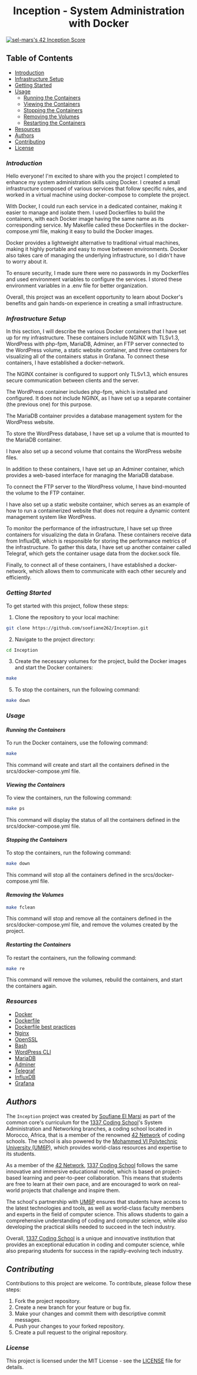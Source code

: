 # <center>Inception - System Administration with Docker</center>

[![sel-mars's 42 Inception Score](https://badge42.vercel.app/api/v2/cl49y2gyb004909l3hwkwo9dg/project/2898085)](https://github.com/JaeSeoKim/badge42)

## Table of Contents

-   [Introduction](#introduction)
-   [Infrastructure Setup](#infrastructure-setup)
-   [Getting Started](#getting-started)
-   [Usage](#usage)
    -   [Running the Containers](#running-the-containers)
    -   [Viewing the Containers](#viewing-the-containers)
    -   [Stopping the Containers](#stopping-the-containers)
    -   [Removing the Volumes](#removing-the-volumes)
    -   [Restarting the Containers](#restarting-the-containers)
-   [Resources](#resources)
-   [Authors](#authors)
-   [Contributing](#contributing)
-   [License](#license)

### _Introduction_

Hello everyone! I'm excited to share with you the project I completed to enhance my system administration skills using Docker. I created a small infrastructure composed of various services that follow specific rules, and worked in a virtual machine using docker-compose to complete the project.

With Docker, I could run each service in a dedicated container, making it easier to manage and isolate them. I used Dockerfiles to build the containers, with each Docker image having the same name as its corresponding service. My Makefile called these Dockerfiles in the docker-compose.yml file, making it easy to build the Docker images.

Docker provides a lightweight alternative to traditional virtual machines, making it highly portable and easy to move between environments. Docker also takes care of managing the underlying infrastructure, so I didn't have to worry about it.

To ensure security, I made sure there were no passwords in my Dockerfiles and used environment variables to configure the services. I stored these environment variables in a .env file for better organization.

Overall, this project was an excellent opportunity to learn about Docker's benefits and gain hands-on experience in creating a small infrastructure.

### _Infrastructure Setup_

In this section, I will describe the various Docker containers that I have set up for my infrastructure. These containers include NGINX with TLSv1.3, WordPress with php-fpm, MariaDB, Adminer, an FTP server connected to the WordPress volume, a static website container, and three containers for visualizing all of the containers status in Grafana. To connect these containers, I have established a docker-network.

The NGINX container is configured to support only TLSv1.3, which ensures secure communication between clients and the server.

The WordPress container includes php-fpm, which is installed and configured. It does not include NGINX, as I have set up a separate container (the previous one) for this purpose.

The MariaDB container provides a database management system for the WordPress website.

To store the WordPress database, I have set up a volume that is mounted to the MariaDB container.

I have also set up a second volume that contains the WordPress website files.

In addition to these containers, I have set up an Adminer container, which provides a web-based interface for managing the MariaDB database.

To connect the FTP server to the WordPress volume, I have bind-mounted the volume to the FTP container.

I have also set up a static website container, which serves as an example of how to run a containerized website that does not require a dynamic content management system like WordPress.

To monitor the performance of the infrastructure, I have set up three containers for visualizing the data in Grafana. These containers receive data from InfluxDB, which is responsible for storing the performance metrics of the infrastructure. To gather this data, I have set up another container called Telegraf, which gets the container usage data from the docker.sock file.

Finally, to connect all of these containers, I have established a docker-network, which allows them to communicate with each other securely and efficiently.

### _Getting Started_

To get started with this project, follow these steps:

1.  Clone the repository to your local machine:

```bash
git clone https://github.com/soofiane262/Inception.git
```

2. Navigate to the project directory:

```bash
cd Inception
```

3. Create the necessary volumes for the project, build the Docker images and start the Docker containers:

```bash
make
```

5. To stop the containers, run the following command:

```bash
make down
```

### _Usage_

#### _Running the Containers_

To run the Docker containers, use the following command:

```bash
make
```

This command will create and start all the containers defined in the srcs/docker-compose.yml file.

#### _Viewing the Containers_

To view the containers, run the following command:

```bash
make ps
```

This command will display the status of all the containers defined in the srcs/docker-compose.yml file.

#### _Stopping the Containers_

To stop the containers, run the following command:

```bash
make down
```

This command will stop all the containers defined in the srcs/docker-compose.yml file.

#### _Removing the Volumes_

```bash
make fclean
```

This command will stop and remove all the containers defined in the srcs/docker-compose.yml file, and remove the volumes created by the project.

#### _Restarting the Containers_

To restart the containers, run the following command:

```bash
make re
```

This command will remove the volumes, rebuild the containers, and start the containers again.

### _Resources_

-   [Docker](https://docs.docker.com/)
-   [Dockerfile](https://docs.docker.com/engine/reference/builder/)
-   [Dockerfile best practices](https://docs.docker.com/develop/develop-images/dockerfile_best-practices/)
-   [Nginx](https://nginx.org/en/docs/)
-   [OpenSSL](https://www.openssl.org/docs/)
-   [Bash](https://www.gnu.org/software/bash/manual/html_node/index.html)
-   [WordPress CLI](https://wp-cli.org/)
-   [MariaDB](https://mariadb.com/kb/en/documentation/)
-   [Adminer](https://www.adminer.org/en/)
-   [Telegraf](https://docs.influxdata.com/telegraf/v1.18/)
-   [InfluxDB](https://docs.influxdata.com/influxdb/v1.8/)
-   [Grafana](https://grafana.com/docs/grafana/latest/setup-grafana/installation/debian/)

## _Authors_

The `Inception` project was created by [Soufiane El Marsi](https://www.github.com/soofiane262) as part of the common core's curriculum for the [1337 Coding School](https://www.1337.ma/en/)'s System Administration and Networking branches, a coding school located in Morocco, Africa, that is a member of the renowned [42 Network](https://www.42network.org/) of coding schools. The school is also powered by the [Mohammed VI Polytechnic University (UM6P)](https://um6p.ma/), which provides world-class resources and expertise to its students.

As a member of the [42 Network](https://www.42network.org/), [1337 Coding School](https://www.1337.ma/en/) follows the same innovative and immersive educational model, which is based on project-based learning and peer-to-peer collaboration. This means that students are free to learn at their own pace, and are encouraged to work on real-world projects that challenge and inspire them.

The school's partnership with [UM6P](https://um6p.ma/) ensures that students have access to the latest technologies and tools, as well as world-class faculty members and experts in the field of computer science. This allows students to gain a comprehensive understanding of coding and computer science, while also developing the practical skills needed to succeed in the tech industry.

Overall, [1337 Coding School](https://www.1337.ma/en/) is a unique and innovative institution that provides an exceptional education in coding and computer science, while also preparing students for success in the rapidly-evolving tech industry.

## _Contributing_

Contributions to this project are welcome. To contribute, please follow these steps:

1. Fork the project repository.
2. Create a new branch for your feature or bug fix.
3. Make your changes and commit them with descriptive commit messages.
4. Push your changes to your forked repository.
5. Create a pull request to the original repository.

### _License_

This project is licensed under the MIT License - see the [LICENSE](https://github.com/soofiane262/Inception/blob/master/LICENSE.md) file for details.
